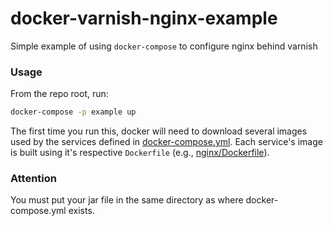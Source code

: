 # docker-varnish-nginx-example
Simple example of using `docker-compose` to configure nginx behind varnish 

### Usage
From the repo root, run:

```bash
docker-compose -p example up
```

The first time you run this, docker will need to download several images used by the services defined in [docker-compose.yml](https://github.com/montmanu/docker-varnish-nginx-example/blob/master/docker-compose.yml).
Each service's image is built using it's respective `Dockerfile` (e.g., [nginx/Dockerfile](https://github.com/montmanu/docker-varnish-nginx-example/blob/master/nginx/Dockerfile)).  


### Attention
You must put your jar file in the same directory as where docker-compose.yml exists. 
